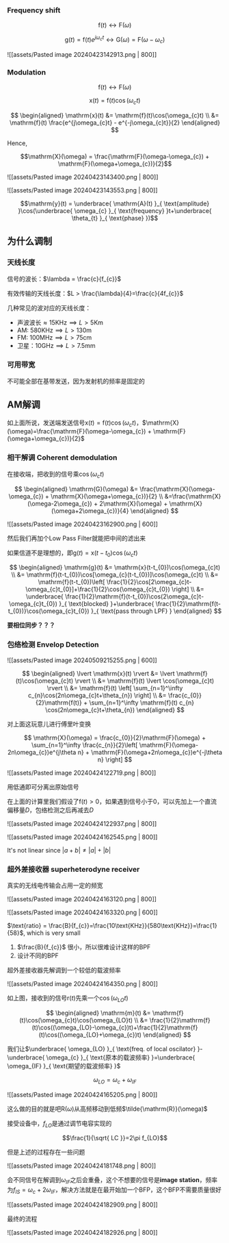 ### Frequency shift
$$\mathrm{f}(t)\leftrightarrow \mathrm{F}(\omega)$$

$$\mathrm{g}(t)=\mathrm{f}(t)e^{j \omega_{c}t} \leftrightarrow  \mathrm{G}(\omega)=\mathrm{F}(\omega-\omega_{c})$$

![[assets/Pasted image 20240423142913.png | 800]]

### Modulation

$$\mathrm{f}(t)\leftrightarrow \mathrm{F}(\omega)$$

$$\mathrm{x}(t) = \mathrm{f}(t)\cos(\omega_{c}t)$$

$$
\begin{aligned}
\mathrm{x}(t) &= \mathrm{f}(t)\cos(\omega_{c}t) \\
&= \mathrm{f}(t) \frac{e^{j\omega_{c}t} - e^{-j\omega_{c}t}}{2}
\end{aligned}
$$

Hence,

$$\mathrm{X}(\omega) = \frac{\mathrm{F}(\omega-\omega_{c}) + \mathrm{F}(\omega+\omega_{c})}{2}$$

![[assets/Pasted image 20240423143400.png | 800]]

![[assets/Pasted image 20240423143553.png | 800]]

$$\mathrm{y}(t) = \underbrace{ \mathrm{A}(t) }_{ \text{amplitude} }\cos(\underbrace{ \omega_{c} }_{ \text{frequency} }t+\underbrace{ \theta_{t} }_{ \text{phase} })$$

## 为什么调制

### 天线长度

信号的波长：$\lambda = \frac{c}{f_{c}}$

有效传输的天线长度：$L > \frac{\lambda}{4}=\frac{c}{4f_{c}}$

几种常见的波对应的天线长度：

- 声波波长$\approx 15 \text{KHz} \implies L>5 \text{Km}$
- AM: $580\text{KHz} \implies L>130 \text{m}$
- FM: $100\text{MHz} \implies L>75 \text{cm}$
- 卫星：$10\text{GHz} \implies L>7.5 \text{mm}$

### 可用带宽

不可能全部在基带发送，因为发射机的频率是固定的

## AM解调

如上面所说，发送端发送信号$\mathrm{x}(t)=\mathrm{f}(t)\cos(\omega_{c}t)$，$\mathrm{X}(\omega)=\frac{\mathrm{F}(\omega-\omega_{c}) + \mathrm{F}(\omega+\omega_{c})}{2}$

### 相干解调 Coherent demodulation

在接收端，把收到的信号乘$\cos(\omega_{c}t)$

$$
\begin{aligned}
\mathrm{G}(\omega) &= \frac{\mathrm{X}(\omega-\omega_{c}) + \mathrm{X}(\omega+\omega_{c})}{2} \\
&=\frac{\mathrm{X}(\omega-2\omega_{c}) + 2\mathrm{X}(\omega) + \mathrm{X}(\omega+2\omega_{c})}{4}
\end{aligned}
$$

![[assets/Pasted image 20240423162900.png | 600]]

然后我们再加个Low Pass Filter就能把中间的滤出来

如果信道不是理想的，即$\mathrm{g}(t)=\mathrm{x}(t-t_{0})\cos(\omega_{c}t)$

$$
\begin{aligned}
\mathrm{g}(t) &= \mathrm{x}(t-t_{0})\cos(\omega_{c}t) \\
&= \mathrm{f}(t-t_{0})\cos[\omega_{c}(t-t_{0})]\cos(\omega_{c}t) \\
&= \mathrm{f}(t-t_{0})\left[ \frac{1}{2}\cos[2\omega_{c}t-\omega_{c}t_{0}]+\frac{1}{2}\cos(\omega_{c}t_{0}) \right] \\
&= \underbrace{ \frac{1}{2}\mathrm{f}(t-t_{0})\cos(2\omega_{c}t-\omega_{c}t_{0}) }_{ \text{blocked} }+\underbrace{ \frac{1}{2}\mathrm{f(t-t_{0})}\cos(\omega_{c}t_{0}) }_{ \text{pass through LPF} }
\end{aligned}
$$

**要相位同步？？？**

### 包络检测 Envelop Detection

![[assets/Pasted image 20240509215255.png | 600]]

$$
\begin{aligned}
\lvert \mathrm{x}(t) \rvert &=
\lvert \mathrm{f}(t)\cos(\omega_{c}t) \rvert \\
&= \mathrm{f}(t) \lvert \cos(\omega_{c}t) \rvert \\
&= \mathrm{f}(t) \left[ \sum_{n=1}^\infty c_{n}\cos(2n\omega_{c}t+\theta_{n}) \right] \\
&= \frac{c_{0}}{2}\mathrm{f(t)} + \sum_{n=1}^\infty \mathrm{f}(t) c_{n} \cos(2n\omega_{c}t+\theta_{n})
\end{aligned}
$$

对上面这玩意儿进行傅里叶变换

$$
\mathrm{X}(\omega) = \frac{c_{0}}{2}\mathrm{F}(\omega) + \sum_{n=1}^\infty \frac{c_{n}}{2}\left[ \mathrm{F}(\omega-2n\omega_{c})e^{j\theta n} + \mathrm{F}(\omega+2n\omega_{c})e^{-j\theta n} \right]
$$

![[assets/Pasted image 20240424122719.png | 800]]

用低通即可分离出原始信号

在上面的计算里我们假设了$\mathrm{f}(t)>0$，如果遇到信号小于0，可以先加上一个直流偏移量$D$，包络检测之后再减去$D$

![[assets/Pasted image 20240424122937.png | 800]]

![[assets/Pasted image 20240424162545.png | 800]]

It's not linear since $\lvert a+b \rvert\neq \lvert a \rvert + \lvert b \rvert$

### 超外差接收器 superheterodyne receiver

真实的无线电传输会占用一定的频宽

![[assets/Pasted image 20240424163120.png | 800]]

![[assets/Pasted image 20240424163320.png | 600]]

$\text{ratio} = \frac{B}{f_{c}}=\frac{10\text{KHz}}{580\text{KHz}}=\frac{1}{58}$, which is very small

1. $\frac{B}{f_{c}}$ 很小，所以很难设计这样的BPF
2. 设计不同的BPF

超外差接收器先解调到一个较低的载波频率

![[assets/Pasted image 20240424164350.png | 800]]

如上图，接收到的信号$\mathrm{r}(t)$先乘一个$\cos(\omega_{LO}t)$

$$
\begin{aligned}
\mathrm{m}(t) &= \mathrm{f}(t)\cos(\omega_{c}t)\cos(\omega_{LO}t) \\
&= \frac{1}{2}\mathrm{f}(t)\cos((\omega_{LO}-\omega_{c})t)+\frac{1}{2}\mathrm{f}(t)\cos((\omega_{LO}+\omega_{c})t)
\end{aligned}
$$

我们让$\underbrace{ \omega_{LO} }_{ \text{freq. of local oscilator} }-\underbrace{ \omega_{c} }_{ \text{原本的载波频率} }=\underbrace{ \omega_{IF} }_{ \text{期望的载波频率} }$

$$\omega_{LO} = \omega_{c}+\omega_{IF}$$

![[assets/Pasted image 20240424165205.png | 800]]

这么做的目的就是吧$\mathrm{R}(\omega)$从高频移动到低频$\tilde{\mathrm{R}}(\omega)$

接受设备中，$f_{LO}$是通过调节电容实现的

$$\frac{1}{\sqrt{ LC }}=2\pi f_{LO}$$

但是上述的过程存在一些问题

![[assets/Pasted image 20240424181748.png | 800]]

会不同信号在解调到$\omega_{IF}$之后会重叠，这个不想要的信号是**image station**，频率为$f_{IS}=\omega_{c}+2\omega_{IF}$，解决方法就是在最开始加一个BFP，这个BFP不需要质量很好

![[assets/Pasted image 20240424182909.png | 800]]

最终的流程

![[assets/Pasted image 20240424182926.png | 800]]
